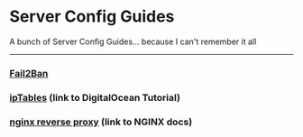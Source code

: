 # Server Config Guides

A bunch of Server Config Guides... because I can't remember it all

---
### [Fail2Ban](https://github.com/SamEureka/server-config-guides/blob/master/FAIL2BAN.md)

### [ipTables](https://www.digitalocean.com/community/tutorials/how-to-implement-a-basic-firewall-template-with-iptables-on-ubuntu-14-04) (link to DigitalOcean Tutorial)

### [nginx reverse proxy](https://www.nginx.com/resources/admin-guide/reverse-proxy/) (link to NGINX docs)
